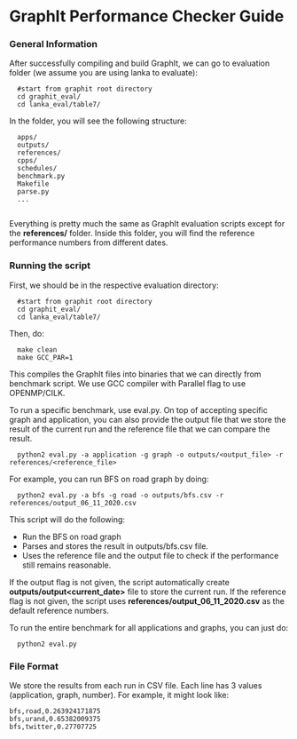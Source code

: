 # GraphIt Performance Checker Guide


### General Information


After successfully compiling and build GraphIt, we can go to evaluation folder (we assume you are using lanka to evaluate):


```
  #start from graphit root directory
  cd graphit_eval/
  cd lanka_eval/table7/
```

In the folder, you will see the following structure:

```
  apps/
  outputs/
  references/
  cpps/
  schedules/
  benchmark.py
  Makefile
  parse.py
  ...


```

Everything is pretty much the same as GraphIt evaluation scripts except for the **references/** folder. Inside this folder, you will find the reference performance numbers from different dates. 


### Running the script 

First, we should be in the respective evaluation directory:

```
  #start from graphit root directory
  cd graphit_eval/
  cd lanka_eval/table7/
```

Then, do:

```
  make clean
  make GCC_PAR=1 
```

This compiles the GraphIt files into binaries that we can directly from benchmark script. We use GCC compiler with Parallel flag to use OPENMP/CILK.



To run a specific benchmark, use eval.py. On top of accepting specific graph and application, you can also provide the output file that we store the result of the current run and the reference file that we can compare the result.  

```
  python2 eval.py -a application -g graph -o outputs/<output_file> -r references/<reference_file>
```

For example, you can run BFS on road graph by doing:

```
  python2 eval.py -a bfs -g road -o outputs/bfs.csv -r references/output_06_11_2020.csv
```

This script will do the following:
* Run the BFS on road graph 
* Parses and stores the result in outputs/bfs.csv file.
* Uses the reference file and the output file to check if the performance still remains reasonable.

If the output flag is not given, the script automatically create **outputs/output<current_date>** file to store the current run. 
If the reference flag is not given, the script uses **references/output_06_11_2020.csv** as the default reference numbers. 

To run the entire benchmark for all applications and graphs, you can just do:

```
  python2 eval.py
```


### File Format 

We store the results from each run in CSV file. Each line has 3 values (application, graph, number). For example, it might look like:
```
bfs,road,0.263924171875
bfs,urand,0.65382009375
bfs,twitter,0.27707725
```




